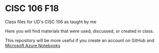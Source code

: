 # CISC 106 F18
Class files for UD's CISC 106 as taught by me

Here you will find materials that were used, discussed, or created in class. 

This repository will be more useful if you create an account on GitHub and [Microsoft Azure Notebooks](https://notebooks.azure.com/)


